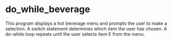 # do_while_beverage
This program displays a hot beverage menu and prompts the user to make a selection. A switch statement determines which item the user has chosen. A do-while loop repeats until the user selects item E from the menu.
